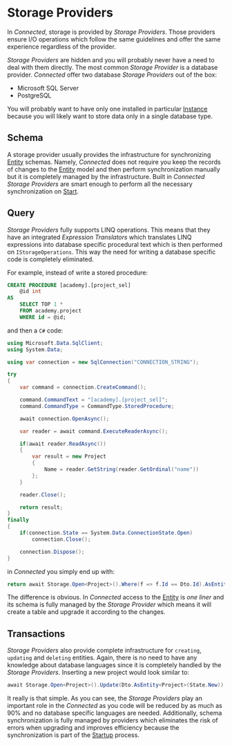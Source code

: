 # Storage Providers

In *Connected*, storage is provided by *Storage Providers*. Those providers ensure I/O operations which follow the same guidelines and offer the same experience regardless of the provider.

*Storage Providers* are hidden and you will probably never have a need to deal with them directly. The most common *Storage Provider* is a database provider. *Connected* offer two database *Storage Providers* out of the box:

- Microsoft SQL Server
- PostgreSQL

You will probably want to have only one installed in particular [Instance](../../Environment/Instance.md) because you will likely want to store data only in a single database type.

## Schema

A storage provider usually provides the infrastructure for synchronizing [Entity](../Entities/README.md) schemas. Namely, *Connected* does not require you keep the records of changes to the [Entity](../Entities/README.md) model and then perform synchronization manually but it is completely managed by the infrastructure. Built in *Connected* *Storage Providers* are smart enough to perform all the necessary synchronization on [Start](../../Microservices/Startup.md).

## Query

*Storage Providers* fully supports LINQ operations. This means that they have an integrated *Expression Translators* which translates LINQ expressions into database specific procedural text which is then performed on ```IStorageOperations```. This way the need for writing a database specific code is completely eliminated.

For example, instead of write a stored procedure:

```sql
CREATE PROCEDURE [academy].[project_sel]
    @id int
AS
    SELECT TOP 1 *
    FROM academy.project
    WHERE id = @id;
```
and then a ```C#``` code:

```csharp
using Microsoft.Data.SqlClient;
using System.Data;

using var connection = new SqlConnection("CONNECTION_STRING");

try
{
	var command = connection.CreateCommand();

	command.CommandText = "[academy].[project_sel]";
	command.CommandType = CommandType.StoredProcedure;

	await connection.OpenAsync();

	var reader = await command.ExecuteReaderAsync();

	if(await reader.ReadAsync())
	{
		var result = new Project
		{
			Name = reader.GetString(reader.GetOrdinal("name"))
		};
	}

	reader.Close();

	return result;
}
finally
{
	if(connection.State == System.Data.ConnectionState.Open)
		connection.Close();

	connection.Dispose();
}
```
in *Connected* you simply end up with:
```csharp
return await Storage.Open<Project>().Where(f => f.Id == Dto.Id).AsEntity();
```

The difference is obvious. In *Connected* access to the [Entity](../Entities/README.md) is *one liner* and its schema is fully managed by the *Storage Provider* which means it will create a table and upgrade it according to the changes.

## Transactions

*Storage Providers* also provide complete infrastructure for `creating`, `updating` and `deleting` entities. Again, there is no need to have any knowledge about database languages since it is completely handled by the *Storage Providers*. Inserting a new project would look similar to:

```csharp
await Storage.Open<Project>().Update(Dto.AsEntity<Project>(State.New));
```
It really is that simple. As you can see, the *Storage Providers* play an important role in the *Connected* as you code will be reduced by as much as 90% and no database specific languages are needed. Additionally,  schema synchronization is fully managed by providers which eliminates the risk of errors when upgrading and improves efficiency because the synchronization is part of the [Startup](../../Environment/Startup.md) process.